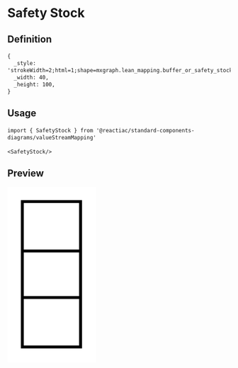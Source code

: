 # Safety Stock

## Definition

```
{
  _style: 'strokeWidth=2;html=1;shape=mxgraph.lean_mapping.buffer_or_safety_stock;',
  _width: 40,
  _height: 100,
}
```

## Usage

```
import { SafetyStock } from '@reactiac/standard-components-diagrams/valueStreamMapping'

<SafetyStock/>
```

## Preview

<img src="./safety-stock.png" width="200"/>
